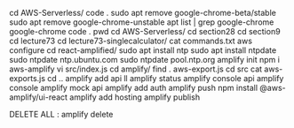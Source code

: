 cd AWS-Serverless/
code .
sudo apt remove google-chrome-beta/stable
sudo apt remove google-chrome-unstable
apt list | grep google-chrome
google-chrome
code .
pwd
cd AWS-Serverless/
cd section28
cd section9
cd lecture73
cd lecture73-singlecalculator/
cat commands.txt
aws configure
cd react-amplified/
sudo apt install ntp
sudo apt install ntpdate
sudo ntpdate ntp.ubuntu.com
sudo ntpdate pool.ntp.org
amplify init
npm i aws-amplify
vi src/index.js
cd amplify/
find . aws-export.js
cd src
cat aws-exports.js
cd ..
amplify add api
ll
amplify status
amplify console api
amplify console
amplify mock api
amplify add auth
amplify push
npm install @aws-amplify/ui-react
amplify add hosting
amplify publish

DELETE ALL : amplify delete
